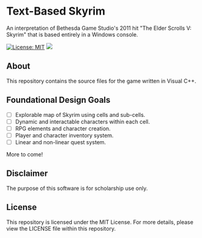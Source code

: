 # Text-Based Skyrim

An interpretation of Bethesda Game Studio's 2011 hit "The Elder Scrolls V: Skyrim" that is based entirely in a Windows console.

[![License: MIT](https://img.shields.io/badge/License-MIT-yellow.svg)](https://opensource.org/licenses/MIT) ![](https://img.shields.io/github/repo-size/danicajiao/text-based-skyrim.svg?style=flat)

## About

This repository contains the source files for the game written in Visual C++.

## Foundational Design Goals

- [ ] Explorable map of Skyrim using cells and sub-cells.
- [ ] Dynamic and interactable characters within each cell.
- [ ] RPG elements and character creation.
- [ ] Player and character inventory system.
- [ ] Linear and non-linear quest system.

More to come!

## Disclaimer

The purpose of this software is for scholarship use only.

## License

This repository is licensed under the MIT License. For more details, please view the LICENSE file within this repository.
